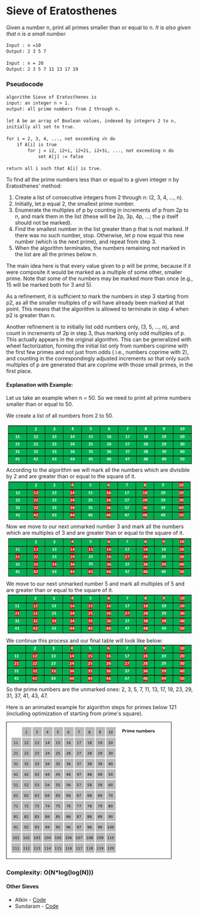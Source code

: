# Sieve of Eratosthenes

Given a number n, print all primes smaller than or equal to n. *It is also given that n is a small number.*

```text
Input : n =10
Output: 2 3 5 7 

Input : n = 20 
Output: 2 3 5 7 11 13 17 19
```

### Pseudocode

```text
algorithm Sieve of Eratosthenes is
input: an integer n > 1.
output: all prime numbers from 2 through n.

let A be an array of Boolean values, indexed by integers 2 to n,
initially all set to true.

for i = 2, 3, 4, ..., not exceeding √n do
    if A[i] is true
        for j = i2, i2+i, i2+2i, i2+3i, ..., not exceeding n do
            set A[j] := false

return all i such that A[i] is true.
```

To find all the prime numbers less than or equal to a given integer n by Eratosthenes' method:

1. Create a list of consecutive integers from 2 through n: (2, 3, 4, ..., n).
2. Initially, let p equal 2, the smallest prime number.
3. Enumerate the multiples of p by counting in increments of p from 2p to n, and mark them in the list (these will be
   2p, 3p, 4p, ...; the p itself should not be marked).
4. Find the smallest number in the list greater than p that is not marked. If there was no such number, stop. Otherwise,
   let p now equal this new number (which is the next prime), and repeat from step 3.
5. When the algorithm terminates, the numbers remaining not marked in the list are all the primes below n.

The main idea here is that every value given to p will be prime, because if it were composite it would be marked as a
multiple of some other, smaller prime. Note that some of the numbers may be marked more than once (e.g., 15 will be
marked both for 3 and 5).

As a refinement, it is sufficient to mark the numbers in step 3 starting from p2, as all the smaller multiples of p will
have already been marked at that point. This means that the algorithm is allowed to terminate in step 4 when p2 is
greater than n.

Another refinement is to initially list odd numbers only, (3, 5, ..., n), and count in increments of 2p in step 3, thus
marking only odd multiples of p. This actually appears in the original algorithm. This can be generalized with wheel
factorization, forming the initial list only from numbers coprime with the first few primes and not just from odds (
i.e., numbers coprime with 2), and counting in the correspondingly adjusted increments so that only such multiples of p
are generated that are coprime with those small primes, in the first place.

#### Explanation with Example:

Let us take an example when n = 50. So we need to print all prime numbers smaller than or equal to 50.

We create a list of all numbers from 2 to 50.

![SieveofEratosthenes 1](../../Assets/SieveofEratosthenes1.jpg)
According to the algorithm we will mark all the numbers which are divisible by 2 and are greater than or equal to the
square of it.
![SieveofEratosthenes 2](../../Assets/SieveofEratosthenes2.jpg)
Now we move to our next unmarked number 3 and mark all the numbers which are multiples of 3 and are greater than or
equal to the square of it.
![SieveofEratosthenes 3](../../Assets/SieveofEratosthenes3.jpg)
We move to our next unmarked number 5 and mark all multiples of 5 and are greater than or equal to the square of it.
![SieveofEratosthenes 4](../../Assets/SieveofEratosthenes4.jpg)
We continue this process and our final table will look like below:
![SieveofEratosthenes 5](../../Assets/SieveofEratosthenes5.jpg)
So the prime numbers are the unmarked ones: 2, 3, 5, 7, 11, 13, 17, 19, 23, 29, 31, 37, 41, 43, 47.

Here is an animated example for algorithm steps for primes below 121 (including optimization of starting from prime's
square).

![Animation Sieve of Eratosthenes](../../Assets/Animation_Sieve_of_Eratosth.gif)

### Complexity: O(N*log(log(N)))

#### Other Sieves

- Atkin - [Code](../../src/main/java/io/github/drmanan/learn/numbers/SieveOfAtkin.java)
- Sundaram - [Code](../../src/main/java/io/github/drmanan/learn/numbers/SieveOfSundaram.java)
